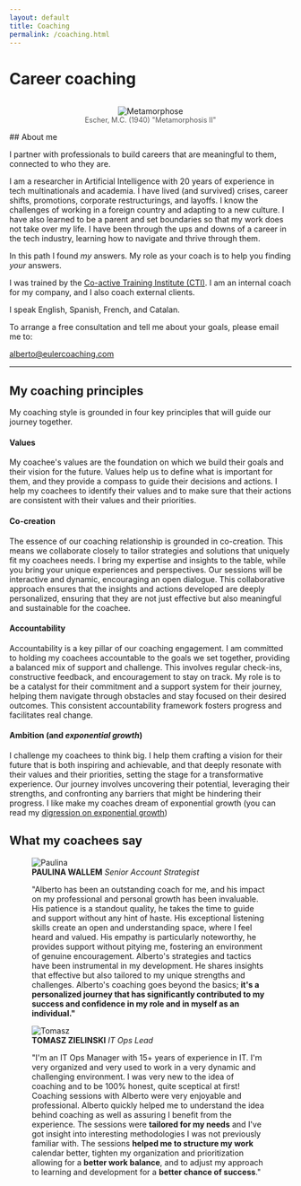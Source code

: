 ```yaml
---
layout: default
title: Coaching
permalink: /coaching.html
---
```


# Career coaching
<div style="text-align: center;">
    <figure style="display: inline-block;">
        <img src="{{site.baseurl}}/assets/img/metamorphose-2-3.png" alt="Metamorphose" style="max-width: 100%;" />
        <figcaption style="text-align: left; font-size: 0.9em; color: #555;">Escher, M.C. (1940) "Metamorphosis II"</figcaption>
    </figure>
</div>
## About me

I partner with professionals to build careers that are meaningful to them, connected to who they are. 

I am a researcher in Artificial Intelligence with 20 years of experience in tech multinationals and academia. I have lived (and survived) crises, career shifts, promotions, corporate restructurings, and layoffs. I know the challenges of working in a foreign country and adapting to a new culture. I have also learned to be a parent and set boundaries so that my work does not take over my life. I have been through the ups and downs of a career in the tech industry, learning how to navigate and thrive through them.

In this path I found *my* answers. My role as your coach is to help you finding *your* answers.

I was trained by the [Co-active Training Institute (CTI)](https://coactive.com/). I am an internal coach for my company, and I also coach external clients.

I speak English, Spanish, French, and Catalan. 

To arrange a free consultation and tell me about your goals, please email me to:

<div class="center-email">
    <a href="mailto:alberto@eulercoaching.com">alberto@eulercoaching.com</a>
</div>

----

## My coaching principles 

My coaching style is grounded in four key principles that will guide our journey together.

#### **Values**

My coachee's values are the foundation on which we build their goals and their vision for the future. Values help us to define what is important for them, and they provide a compass to guide their decisions and actions. I help my coachees to identify their values and to make sure that their actions are consistent with their values and their priorities.

#### **Co-creation**

The essence of our coaching relationship is grounded in co-creation. This means we collaborate closely to tailor strategies and solutions that uniquely fit my coachees needs. I bring my expertise and insights to the table, while you bring your unique experiences and perspectives. Our sessions will be interactive and dynamic, encouraging an open dialogue. This collaborative approach ensures that the insights and actions developed are deeply personalized, ensuring that they are not just effective but also meaningful and sustainable for the coachee.

#### **Accountability**

Accountability is a key pillar of our coaching engagement. I am committed to holding my coachees accountable to the goals we set together, providing a balanced mix of support and challenge. This involves regular check-ins, constructive feedback, and encouragement to stay on track. My role is to be a catalyst for their commitment and a support system for their journey, helping them navigate through obstacles and stay focused on their desired outcomes. This consistent accountability framework fosters progress and facilitates real change.

#### **Ambition** (and *exponential growth*)

I challenge my coachees to think big. I help them crafting a vision for their future that is both inspiring and achievable, and that deeply resonate with their values and their priorities, setting the stage for a transformative experience. Our journey involves uncovering their potential, leveraging their strengths, and confronting any barriers that might be hindering their progress. I like make my coaches dream of exponential growth (you can read my <a href="posts/a-digression-on-exponential-growth.html">digression on exponential growth</a>)
<br>

## What my coachees say

<div class="reviews">
    <div class="review-item">
        <figure class="review-figure">
            <img src="{{site.baseurl}}/assets/img/coachees/paulina.jpg" alt="Paulina" class="review-photo" />
            <figcaption class="review-text">
                <strong class="review-name">PAULINA WALLEM</strong> <i class="review-position">Senior Account Strategist</i>
                <p class="review-opinion">"Alberto has been an outstanding coach for me, and his impact on my professional and personal growth has been invaluable. His patience is a standout quality, he takes the time to guide and support without any hint of haste. His exceptional listening skills create an open and understanding space, where I feel heard and valued. His empathy is particularly noteworthy, he provides support without pitying me, fostering an environment of genuine encouragement. Alberto's strategies and tactics have been instrumental in my development. He shares insights that effective but also tailored to my unique strengths and challenges. Alberto's coaching goes beyond the basics; <b>it's a personalized journey that has significantly contributed to my success and confidence in my role and in myself as an individual."</b></p>
            </figcaption>
        </figure>
    </div>
    <div class="review-item reverse">
        <figure class="review-figure">
            <img src="{{site.baseurl}}/assets/img/coachees/tomasz.png" alt="Tomasz" class="review-photo" />
            <figcaption class="review-text">
                <strong class="review-name">TOMASZ ZIELINSKI</strong> <i class="review-position">IT Ops Lead</i>
                <p class="review-opinion">"I'm an IT Ops Manager with 15+ years of experience in IT. I'm very organized and very used to work in a very dynamic and challenging environment. I was very new to the idea of coaching and to be 100% honest, quite sceptical at first! Coaching sessions with Alberto were very enjoyable and professional. Alberto quickly helped me to understand the idea behind coaching as well as assuring I benefit from the experience. The sessions were <b>tailored for my needs</b> and I've got insight into interesting methodologies I was not previously familiar with. The sessions <b>helped me to structure my work</b> calendar better, tighten my organization and prioritization allowing for a <b>better work balance</b>, and to adjust my approach to learning and development for a <b>better chance of success</b>."</p>
            </figcaption>
        </figure>
    </div>
    <!-- Añade más reviews aquí -->
</div>



<br>
<br>
<br>